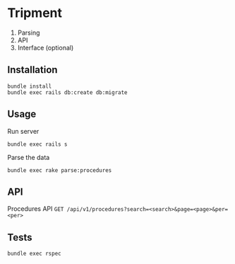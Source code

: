 # Tripment

1. Parsing
2. API
3. Interface (optional)

## Installation

```shell
bundle install
bundle exec rails db:create db:migrate
```

## Usage

Run server

```
bundle exec rails s
```

Parse the data

```
bundle exec rake parse:procedures
```

## API

Procedures API `GET /api/v1/procedures?search=<search>&page=<page>&per=<per>`

## Tests

```
bundle exec rspec
```
